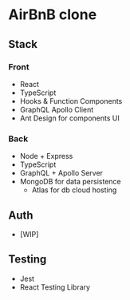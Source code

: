 # AirBnB clone

## Stack

### Front

- React
- TypeScript
- Hooks & Function Components
- GraphQL Apollo Client
- Ant Design for components UI

### Back

- Node + Express
- TypeScript
- GraphQL + Apollo Server
- MongoDB for data persistence
  - Atlas for db cloud hosting

## Auth

- [WIP]

## Testing

- Jest
- React Testing Library
